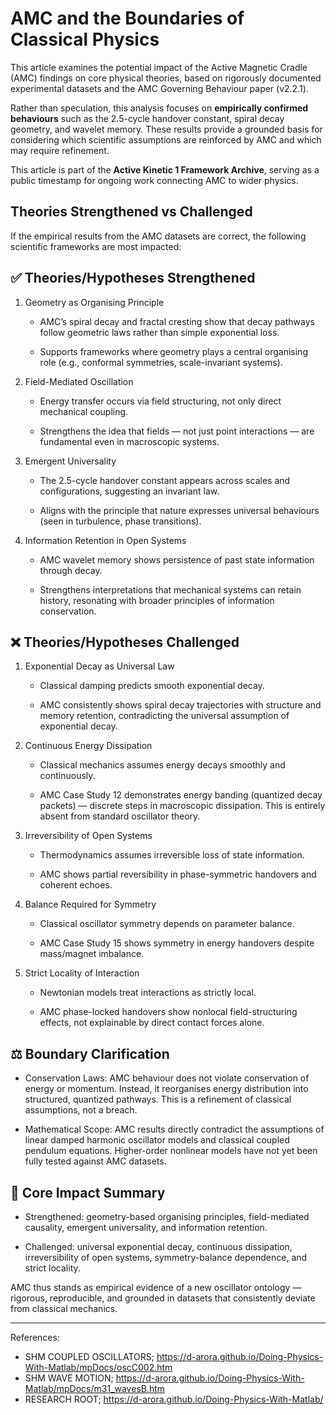 # AMC and the Boundaries of Classical Physics

This article examines the potential impact of the Active Magnetic Cradle (AMC) findings on core physical theories, based on rigorously documented experimental datasets and the AMC Governing Behaviour paper (v2.2.1).  

Rather than speculation, this analysis focuses on **empirically confirmed behaviours** such as the 2.5-cycle handover constant, spiral decay geometry, and wavelet memory. These results provide a grounded basis for considering which scientific assumptions are reinforced by AMC and which may require refinement.  

This article is part of the **Active Kinetic 1 Framework Archive**, serving as a public timestamp for ongoing work connecting AMC to wider physics.

## Theories Strengthened vs Challenged

If the empirical results from the AMC datasets are correct, the following scientific frameworks are most impacted:

## ✅ Theories/Hypotheses Strengthened

1. Geometry as Organising Principle

   - AMC’s spiral decay and fractal cresting show that decay pathways follow geometric laws rather than simple exponential loss.

   - Supports frameworks where geometry plays a central organising role (e.g., conformal symmetries, scale-invariant systems).

2. Field-Mediated Oscillation

   - Energy transfer occurs via field structuring, not only direct mechanical coupling.

   - Strengthens the idea that fields — not just point interactions — are fundamental even in macroscopic systems.

3. Emergent Universality

   - The 2.5-cycle handover constant appears across scales and configurations, suggesting an invariant law.

   - Aligns with the principle that nature expresses universal behaviours (seen in turbulence, phase transitions).

4. Information Retention in Open Systems

   - AMC wavelet memory shows persistence of past state information through decay.

   - Strengthens interpretations that mechanical systems can retain history, resonating with broader principles of information conservation.

## ❌ Theories/Hypotheses Challenged

1. Exponential Decay as Universal Law

   - Classical damping predicts smooth exponential decay.

   - AMC consistently shows spiral decay trajectories with structure and memory retention, contradicting the universal assumption of exponential decay.

2. Continuous Energy Dissipation

   - Classical mechanics assumes energy decays smoothly and continuously.

   - AMC Case Study 12 demonstrates energy banding (quantized decay packets) — discrete steps in macroscopic dissipation. This is entirely absent from standard oscillator theory.

3. Irreversibility of Open Systems

   - Thermodynamics assumes irreversible loss of state information.

   - AMC shows partial reversibility in phase-symmetric handovers and coherent echoes.

4. Balance Required for Symmetry

   - Classical oscillator symmetry depends on parameter balance.

   - AMC Case Study 15 shows symmetry in energy handovers despite mass/magnet imbalance.

5. Strict Locality of Interaction

   - Newtonian models treat interactions as strictly local.

   - AMC phase-locked handovers show nonlocal field-structuring effects, not explainable by direct contact forces alone.

## ⚖️ Boundary Clarification

   - Conservation Laws: AMC behaviour does not violate conservation of energy or momentum. Instead, it reorganises energy distribution into structured, quantized pathways. This is a refinement of classical assumptions, not a breach.

   - Mathematical Scope: AMC results directly contradict the assumptions of linear damped harmonic oscillator models and classical coupled pendulum equations. Higher-order nonlinear models have not yet been fully tested against AMC datasets.

## 🔑 Core Impact Summary

   - Strengthened: geometry-based organising principles, field-mediated causality, emergent universality, and information retention.

   - Challenged: universal exponential decay, continuous dissipation, irreversibility of open systems, symmetry-balance dependence, and strict locality.

AMC thus stands as empirical evidence of a new oscillator ontology — rigorous, reproducible, and grounded in datasets that consistently deviate from classical mechanics.

---

References:

- SHM COUPLED OSCILLATORS; https://d-arora.github.io/Doing-Physics-With-Matlab/mpDocs/oscC002.htm
- SHM WAVE MOTION; https://d-arora.github.io/Doing-Physics-With-Matlab/mpDocs/m31_wavesB.htm
- RESEARCH ROOT; https://d-arora.github.io/Doing-Physics-With-Matlab/
